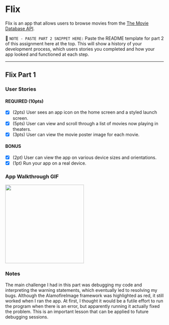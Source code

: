 # Flix

Flix is an app that allows users to browse movies from the [The Movie Database API](http://docs.themoviedb.apiary.io/#).

📝 `NOTE - PASTE PART 2 SNIPPET HERE:` Paste the README template for part 2 of this assignment here at the top. This will show a history of your development process, which users stories you completed and how your app looked and functioned at each step.

---

## Flix Part 1

### User Stories

#### REQUIRED (10pts)
- [X] (2pts) User sees an app icon on the home screen and a styled launch screen.
- [X] (5pts) User can view and scroll through a list of movies now playing in theaters.
- [X] (3pts) User can view the movie poster image for each movie.

#### BONUS
- [X] (2pt) User can view the app on various device sizes and orientations.
- [X] (1pt) Run your app on a real device.

### App Walkthrough GIF
<img src="http://g.recordit.co/qI17doUMuk.gif" width=250><br>

### Notes
The main challenge I had in this part was debugging my code and interpreting the warning statements, which eventually led to resolving my bugs. Although the AlamofireImage framework was highlighted as red, it still worked when I ran the app. At first, I thought it would be a futile effort to run the program when there is an error, but apparently running it actually fixed the problem. This is an important lesson that can be applied to future debugging sessions.  

